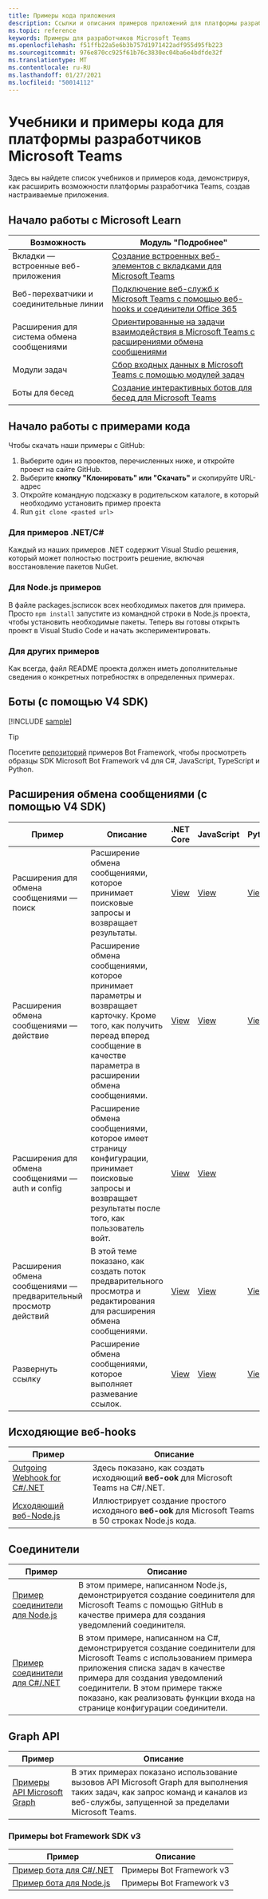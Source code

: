 ```yaml
---
title: Примеры кода приложения
description: Ссылки и описания примеров приложений для платформы разработчиков Microsoft Teams
ms.topic: reference
keywords: Примеры для разработчиков Microsoft Teams
ms.openlocfilehash: f51ffb22a5e6b3b757d1971422adf955d95fb223
ms.sourcegitcommit: 976e870cc925f61b76c3830ec04ba6e4bdfde32f
ms.translationtype: MT
ms.contentlocale: ru-RU
ms.lasthandoff: 01/27/2021
ms.locfileid: "50014112"
---
```

# <a name="tutorials-and-code-samples-for-the-microsoft-teams-developer-platform"></a>Учебники и примеры кода для платформы разработчиков Microsoft Teams

Здесь вы найдете список учебников и примеров кода, демонстрируя, как расширить возможности платформы разработчика Teams, создав настраиваемые приложения.

## <a name="getting-started-with-microsoft-learn"></a>Начало работы с Microsoft Learn

| Возможность| Модуль "Подробнее"|
|--------|-------------|
| Вкладки — встроенные веб-приложения  |  [Создание встроенных веб-элементов с вкладками для Microsoft Teams](https://docs.microsoft.com/learn/modules/embedded-web-experiences/) |
| Веб-перехватчики и соединительные линии  |  [Подключение веб-служб к Microsoft Teams с помощью веб-hooks и соединители Office 365](https://docs.microsoft.com/learn/modules/msteams-webhooks-connectors/) |
|Расширения для система обмена сообщениями  | [Ориентированные на задачи взаимодействия в Microsoft Teams с расширениями обмена сообщениями](https://docs.microsoft.com/learn/modules/msteams-messaging-extensions/)  |
| Модули задач |  [Сбор входных данных в Microsoft Teams с помощью модулей задач](https://docs.microsoft.com/learn/modules/msteams-task-modules/) |
| Боты для бесед  | [Создание интерактивных ботов для бесед для Microsoft Teams](https://docs.microsoft.com/learn/modules/msteams-conversation-bots/)  |

## <a name="getting-started-with-code-samples"></a>Начало работы с примерами кода

Чтобы скачать наши примеры с GitHub:

1. Выберите один из проектов, перечисленных ниже, и откройте проект на сайте GitHub.
2. Выберите **кнопку "Клонировать" или "Скачать"** и скопируйте URL-адрес
3. Откройте командную подсказку в родительском каталоге, в который необходимо установить пример проекта
4. Run `git clone <pasted url>`

### <a name="for-netc-samples"></a>Для примеров .NET/C#

Каждый из наших примеров .NET содержит Visual Studio решения, который может полностью построить решение, включая восстановление пакетов NuGet.

### <a name="for-nodejs-samples"></a>Для Node.js примеров

В файле packages.jsсписок всех необходимых пакетов для примера. Просто `npm install` запустите из командной строки в Node.js проекта, чтобы установить необходимые пакеты. Теперь вы готовы открыть проект в Visual Studio Code и начать экспериментировать.

### <a name="for-other-samples"></a>Для других примеров

Как всегда, файл README проекта должен иметь дополнительные сведения о конкретных потребностях в определенных примерах.

## <a name="bots-using-the-v4-sdk"></a>Боты (с помощью V4 SDK)

[!INCLUDE [sample](~/includes/bots/teams-bot-samples.md)]

>[!TIP]
>Посетите [репозиторий](https://github.com/Microsoft/BotBuilder-Samples) примеров Bot Framework, чтобы просмотреть образцы SDK Microsoft Bot Framework v4 для C#, JavaScript, TypeScript и Python.

## <a name="messaging-extensions-using-the-v4-sdk"></a>Расширения обмена сообщениями (с помощью V4 SDK)

| Пример | Описание | .NET Core | JavaScript | Python|
|--------|------------- |---|---|----|
| Расширения для обмена сообщениями — поиск | Расширение обмена сообщениями, которое принимает поисковые запросы и возвращает результаты. | [View](https://github.com/microsoft/BotBuilder-Samples/tree/main/samples/csharp_dotnetcore/50.teams-messaging-extensions-search) | [View](https://github.com/microsoft/BotBuilder-Samples/tree/main/samples/javascript_nodejs/50.teams-messaging-extensions-search) | [View](https://github.com/microsoft/BotBuilder-Samples/tree/main/samples/python/50.teams-messaging-extension-search) |
| Расширения обмена сообщениями — действие | Расширение обмена сообщениями, которое принимает параметры и возвращает карточку. Кроме того, как получить переад вперед сообщение в качестве параметра в расширении обмена сообщениями. | [View](https://github.com/microsoft/BotBuilder-Samples/tree/main/samples/csharp_dotnetcore/51.teams-messaging-extensions-action) | [View](https://github.com/microsoft/BotBuilder-Samples/tree/main/samples/javascript_nodejs/51.teams-messaging-extensions-action) | [View](https://github.com/microsoft/BotBuilder-Samples/tree/main/samples/python/51.teams-messaging-extensions-action) |
| Расширения для обмена сообщениями — auth и config | Расширение обмена сообщениями, которое имеет страницу конфигурации, принимает поисковые запросы и возвращает результаты после того, как пользователь войт. | [View](https://github.com/microsoft/BotBuilder-Samples/tree/main/samples/csharp_dotnetcore/52.teams-messaging-extensions-search-auth-config) | [View](https://github.com/microsoft/BotBuilder-Samples/tree/main/samples/javascript_nodejs/52.teams-messaging-extensions-search-auth-config) |
| Расширения обмена сообщениями — предварительный просмотр действий | В этой теме показано, как создать поток предварительного просмотра и редактирования для расширения обмена сообщениями. | [View](https://github.com/microsoft/BotBuilder-Samples/tree/main/samples/csharp_dotnetcore/53.teams-messaging-extensions-action-preview) | [View](https://github.com/microsoft/BotBuilder-Samples/tree/main/samples/javascript_nodejs/53.teams-messaging-extensions-action-preview) | [View](https://github.com/microsoft/BotBuilder-Samples/tree/main/samples/python/53.teams-messaging-extensions-action-preview) |
| Развернуть ссылку | Расширение обмена сообщениями, которое выполняет размевание ссылок. | [View](https://github.com/microsoft/BotBuilder-Samples/tree/main/samples/csharp_dotnetcore/55.teams-link-unfurling) | [View](https://github.com/microsoft/BotBuilder-Samples/tree/main/samples/javascript_nodejs/55.teams-link-unfurling) | [View](https://github.com/microsoft/BotBuilder-Samples/tree/main/samples/python/55.teams-link-unfurling) |


## <a name="outgoing-webhooks"></a>Исходяющие веб-hooks

| Пример | Описание
|--------|-------------
| [Outgoing Webhook for C#/.NET](https://github.com/OfficeDev/microsoft-teams-sample-outgoing-webhook) | Здесь показано, как создать исходяющий **веб-ook** для Microsoft Teams на C#/.NET.
| [Исходяющий веб-Node.js](https://github.com/OfficeDev/msteams-samples-outgoing-webhook-nodejs) | Иллюстрирует создание простого исходяного **веб-ook** для Microsoft Teams в 50 строках Node.js кода.

## <a name="connectors"></a>Соединители

| Пример | Описание
|--------|-------------
| [Пример соединители для Node.js](https://github.com/OfficeDev/microsoft-teams-sample-connector-nodejs) | В этом примере, написанном Node.js, демонстрируется создание соединителя для Microsoft Teams с помощью GitHub в качестве примера для создания уведомлений соединителя.
| [Пример соединители для C#/.NET](https://github.com/OfficeDev/microsoft-teams-sample-connector-csharp) | В этом примере, написанном на C#, демонстрируется создание соединители для Microsoft Teams с использованием примера приложения списка задач в качестве примера для создания уведомлений соединители. В этом примере также показано, как реализовать функции входа на странице конфигурации соединители. 

## <a name="graph-api"></a>Graph API

| Пример | Описание
|--------|-------------
| [Примеры API Microsoft Graph](https://github.com/OfficeDev/microsoft-teams-sample-graph) | В этих примерах показано использование вызовов API Microsoft Graph для выполнения таких задач, как запрос команд и каналов из веб-службы, запущенной за пределами Microsoft Teams.

### <a name="bot-framework-sdk-v3-samples"></a>Примеры bot Framework SDK v3

| Пример | Описание |
|--------|------------- |
| [Пример бота для C#/.NET](https://github.com/OfficeDev/BotBuilder-MicrosoftTeams/tree/master/CSharp/Samples/Microsoft.Bot.Connector.Teams.SampleBot) | Примеры Bot Framework v3|
| [Пример бота для Node.js](https://github.com/OfficeDev/BotBuilder-MicrosoftTeams/tree/master/Node/samples) | Примеры Bot Framework v3 |
